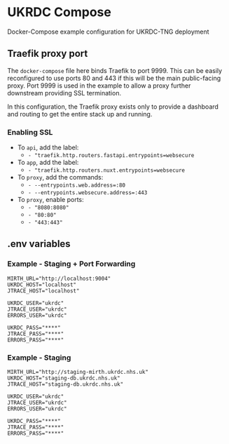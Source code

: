 # UKRDC Compose

Docker-Compose example configuration for UKRDC-TNG deployment

## Traefik proxy port

The `docker-compose` file here binds Traefik to port 9999. This can be easily reconfigured to use ports 80 and 443 if this will be the main public-facing proxy. Port 9999 is used in the example to allow a proxy further downstream providing SSL termination.

In this configuration, the Traefik proxy exists only to provide a dashboard and routing to get the entire stack up and running.

### Enabling SSL

- To `api`, add the label:
  - `- "traefik.http.routers.fastapi.entrypoints=websecure`
- To `app`, add the label:
  - `- "traefik.http.routers.nuxt.entrypoints=websecure`
- To `proxy`, add the commands:
  - `- --entrypoints.web.address=:80`
  - `- --entrypoints.websecure.address=:443`
- To `proxy`, enable ports:
  - `- "8080:8080"`
  - `- "80:80"`
  - `- "443:443"`

## .env variables

### Example - Staging + Port Forwarding

```none
MIRTH_URL="http://localhost:9004"
UKRDC_HOST="localhost"
JTRACE_HOST="localhost"

UKRDC_USER="ukrdc"
JTRACE_USER="ukrdc"
ERRORS_USER="ukrdc"

UKRDC_PASS="****"
JTRACE_PASS="****"
ERRORS_PASS="****"

```

### Example - Staging

```none
MIRTH_URL="http://staging-mirth.ukrdc.nhs.uk"
UKRDC_HOST="staging-db.ukrdc.nhs.uk"
JTRACE_HOST="staging-db.ukrdc.nhs.uk"

UKRDC_USER="ukrdc"
JTRACE_USER="ukrdc"
ERRORS_USER="ukrdc"

UKRDC_PASS="****"
JTRACE_PASS="****"
ERRORS_PASS="****"

```
